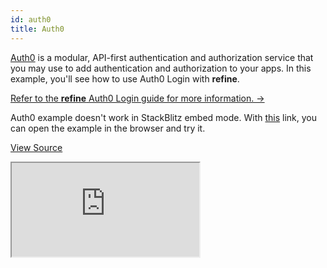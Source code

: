 ```yaml
---
id: auth0
title: Auth0
---
```


[Auth0](https://auth0.com/) is a modular, API-first authentication and authorization service that you may use to add authentication and authorization to your apps. In this example, you'll see how to use Auth0 Login with **refine**.

[Refer to the **refine** Auth0 Login guide for more information. →](/docs/guides-and-concepts/auth/auth0/)

Auth0 example doesn't work in StackBlitz embed mode. With [this](https://ussft.csb.app/) link, you can open the example in the browser and try it.

[View Source](https://github.com/pankod/refine/tree/master/examples/authProvider/auth0)

<iframe src="https://stackblitz.com/github/pankod/refine/tree/master/examples/authProvider/auth0?embed=1&view=preview&theme=dark&preset=node"
    style={{width: "100%", height:"80vh", border: "0px", borderRadius: "8px", overflow:"hidden"}}
    title="refine-auth0-example"
></iframe>
